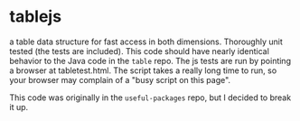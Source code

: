 tablejs
=======
a table data structure for fast access in both dimensions. Thoroughly unit tested (the tests are included). This code should have nearly identical behavior to the Java code in the `table` repo. The js tests are run by pointing a browser at tabletest.html. The script takes a really long time to run, so your browser may complain of a "busy script on this page".

This code was originally in the `useful-packages` repo, but I decided to break it up.
